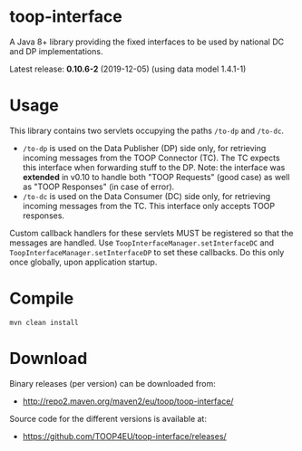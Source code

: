 # toop-interface

A Java 8+ library providing the fixed interfaces to be used by national DC and DP implementations.

Latest release: **0.10.6-2** (2019-12-05) (using data model 1.4.1-1)

# Usage

This library contains two servlets occupying the paths `/to-dp` and `/to-dc`.
* `/to-dp` is used on the Data Publisher (DP) side only, for retrieving incoming messages from the TOOP Connector (TC). The TC expects this interface when forwarding stuff to the DP. Note: the interface was **extended** in v0.10 to handle both "TOOP Requests" (good case) as well as "TOOP Responses" (in case of error).
* `/to-dc` is used on the Data Consumer (DC) side only, for retrieving incoming messages from the TC. This interface only accepts TOOP responses.

Custom callback handlers for these servlets MUST be registered so that the messages are handled. Use `ToopInterfaceManager.setInterfaceDC` and `ToopInterfaceManager.setInterfaceDP` to set these callbacks. Do this only once globally, upon application startup. 

# Compile

```
mvn clean install
```

# Download

Binary releases (per version) can be downloaded from:
* http://repo2.maven.org/maven2/eu/toop/toop-interface/
    
Source code for the different versions is available at:
* https://github.com/TOOP4EU/toop-interface/releases/
